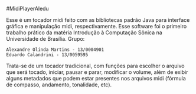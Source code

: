 #MidiPlayerAledu

Esse é um tocador midi feito com as bibliotecas padrão Java para interface gráfica e manipulação midi, respectivamente. Esse software foi o primeiro trabalho prático da matéria Introdução à Computação Sônica na Universidade de Brasília. Grupo:

	Alexandre Olinda Martins - 13/0004901
	Eduardo Calandrini - 13/0059595

Trata-se de um tocador tradicional, com funções para escolher o arquivo que será tocado, iniciar, pausar e parar, modificar o volume, além de exibir alguns metadados que podem estar presentes nos arquivos midi (fórmula de compasso, andamento, tonalidade, etc).